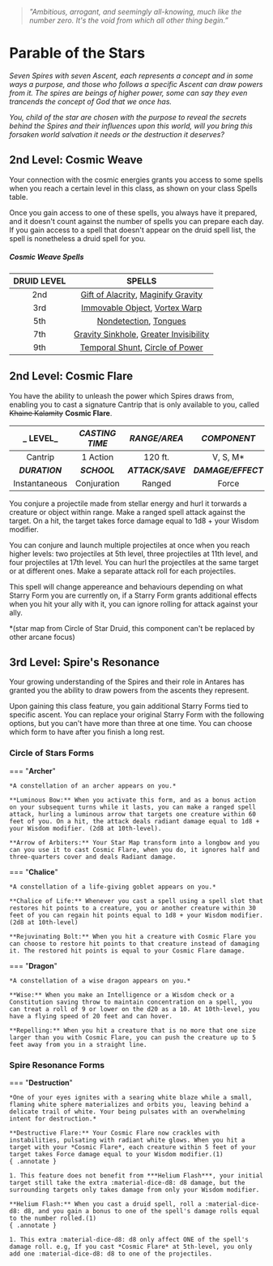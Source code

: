 > *"Ambitious, arrogant, and seemingly all-knowing, much like the number zero. It's the void from which all other thing begin.”*

# Parable of the Stars

*Seven Spires with seven Ascent, each represents a concept and in some ways a purpose, and those who follows a specific Ascent can draw powers from it. The spires are beings of higher power, some can say they even trancends the concept of God that we once has.* 

*You, child of the star are chosen with the purpose to reveal the secrets behind the Spires and their influences upon this world, will you bring this forsaken world salvation it needs or the destruction it deserves?*

## 2nd Level: Cosmic Weave

Your connection with the cosmic energies grants you access to some spells when you reach a certain level in this class, as shown on your class Spells table.

Once you gain access to one of these spells, you always have it prepared, and it doesn't count against the number of spells you can prepare each day. If you gain access to a spell that doesn't appear on the druid spell list, the spell is nonetheless a druid spell for you.

##### Cosmic Weave Spells

| **DRUID LEVEL** | **SPELLS** |
| :-: | :-: |
| 2nd | [Gift of Alacrity], [Maginify Gravity]  |
| 3rd | [Immovable Object], [Vortex Warp] |
| 5th | [Nondetection], [Tongues] |
| 7th | [Gravity Sinkhole], [Greater Invisibility] |
| 9th | [Temporal Shunt], [Circle of Power] |

[gift of alacrity]: http://dnd5e.wikidot.com/spell:gift-of-alacrity
[maginify gravity]: http://dnd5e.wikidot.com/spell:magnify-gravity

[immovable object]: http://dnd5e.wikidot.com/spell:immovable-object
[vortex warp]: http://dnd5e.wikidot.com/spell:vortex-warp

[nondetection]: http://dnd5e.wikidot.com/spell:nondetection
[tongues]: http://dnd5e.wikidot.com/spell:tongues

[gravity sinkhole]: http://dnd5e.wikidot.com/spell:gravity-sinkhole
[greater invisibility]: http://dnd5e.wikidot.com/spell:greater-invisibility

[temporal shunt]: http://dnd5e.wikidot.com/spell:temporal-shunt
[circle of power]: http://dnd5e.wikidot.com/spell:circle-of-power

## 2nd Level: Cosmic Flare

You have the ability to unleash the power which Spires draws from, enabling you to cast a signature Cantrip that is only available to you, called ~~Khaine Kalamity~~ **Cosmic Flare**.

| **_ LEVEL_** | **_CASTING TIME_** | **_RANGE/AREA_** | **_COMPONENT_** |
|:---:|:---:|:---:|:---:|
| Cantrip | 1 Action | 120 ft. | V, S, M* |
| **_DURATION_** | **_SCHOOL_** | **_ATTACK/SAVE_** | **_DAMAGE/EFFECT_** |
| Instantaneous | Conjuration | Ranged | Force |

You conjure a projectile made from stellar energy and hurl it torwards a creature or object within range. Make a ranged spell attack against the target. On a hit, the target takes force damage equal to 1d8 + your Wisdom modifier.

You can conjure and launch multiple projectiles at once when you reach higher levels: two projectiles at 5th level, three projectiles at 11th level, and four projectiles at 17th level. You can hurl the projectiles at the same target or at different ones. Make a separate attack roll for each projectiles.

This spell will change appereance and behaviours depending on what Starry Form you are currently on, if a Starry Form grants additional effects when you hit your ally with it, you can ignore rolling for attack against your ally.

*(star map from Circle of Star Druid, this component can't be replaced by other arcane focus)

## 3rd Level: Spire's Resonance

Your growing understanding of the Spires and their role in Antares has granted you the ability to draw powers from the ascents they represent.

Upon gaining this class feature, you gain additional Starry Forms tied to specific ascent. You can replace your original Starry Form with the following options, but you can't have more than three at one time. You can choose which form to have after you finish a long rest.

### Circle of Stars Forms

=== "**Archer**"

    *A constellation of an archer appears on you.*

    **Luminous Bow:** When you activate this form, and as a bonus action on your subsequent turns while it lasts, you can make a ranged spell attack, hurling a luminous arrow that targets one creature within 60 feet of you. On a hit, the attack deals radiant damage equal to 1d8 + your Wisdom modifier. (2d8 at 10th-level).

    **Arrow of Arbiters:** Your Star Map transform into a longbow and you can you use it to cast Cosmic Flare, when you do, it ignores half and three-quarters cover and deals Radiant damage.

=== "**Chalice**"

    *A constellation of a life-giving goblet appears on you.* 

    **Chalice of Life:** Whenever you cast a spell using a spell slot that restores hit points to a creature, you or another creature within 30 feet of you can regain hit points equal to 1d8 + your Wisdom modifier. (2d8 at 10th-level)

    **Rejuvinating Bolt:** When you hit a creature with Cosmic Flare you can choose to restore hit points to that creature instead of damaging it. The restored hit points is equal to your Cosmic Flare damage.

=== "**Dragon**"

    *A constellation of a wise dragon appears on you.* 

    **Wise:** When you make an Intelligence or a Wisdom check or a Constitution saving throw to maintain concentration on a spell, you can treat a roll of 9 or lower on the d20 as a 10. At 10th-level, you have a flying speed of 20 feet and can hover.

    **Repelling:** When you hit a creature that is no more that one size larger than you with Cosmic Flare, you can push the creature up to 5 feet away from you in a straight line.

### Spire Resonance Forms

=== "**Destruction**"

    *One of your eyes ignites with a searing white blaze while a small, flaming white sphere materializes and orbits you, leaving behind a delicate trail of white. Your being pulsates with an overwhelming intent for destruction.*

    **Destructive Flare:** Your Cosmic Flare now crackles with instabilities, pulsating with radiant white glows. When you hit a target with your *Cosmic Flare*, each creature within 5 feet of your target takes Force damage equal to your Wisdom modifier.(1)
    { .annotate }
    
    1. This feature does not benefit from ***Helium Flash***, your initial target still take the extra :material-dice-d8: d8 damage, but the surrounding targets only takes damage from only your Wisdom modifier.

    **Helium Flash:** When you cast a druid spell, roll a :material-dice-d8: d8, and you gain a bonus to one of the spell's damage rolls equal to the number rolled.(1)
    { .annotate }
    
    1. This extra :material-dice-d8: d8 only affect ONE of the spell's damage roll. e.g, If you cast *Cosmic Flare* at 5th-level, you only add one :material-dice-d8: d8 to one of the projectiles.
